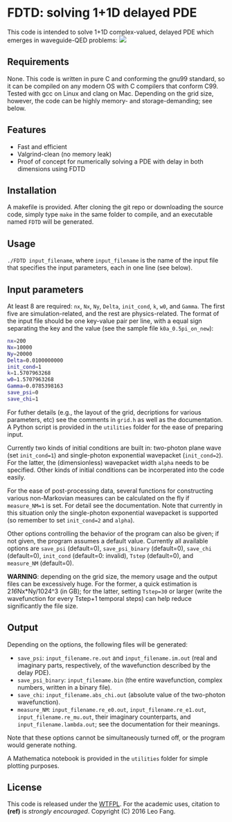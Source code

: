 # FDTD: solving 1+1D delayed PDE
This code is intended to solve 1+1D complex-valued, delayed PDE which emerges in waveguide-QED problems: ![](https://latex.codecogs.com/gif.latex?\inline&space;\begin{align}&space;\frac{d}{dt}\psi(x,t)&=-\frac{d}{dx}\psi(x,t)-\left(i\omega_0&plus;\frac{\Gamma}{2}\right)\psi(x,t)&plus;\frac{\Gamma}{2}\psi(x-2a,&space;t-2a)\theta(t-2a)\nonumber\\&space;&\quad-\frac{\Gamma}{2}\biggl[\bigl(\psi(-x-2a,&space;t-x-a)-\psi(-x,&space;t-x-a)\bigr)\theta(x&plus;a)\theta(t-x-a)\nonumber\\&space;&\quad\quad&plus;\bigl(\psi(2a-x,&space;t-x&plus;a)-\psi(-x,&space;t-x&plus;a)\bigr)\theta(x-a)\theta(t-x&plus;a)\biggr]\nonumber\\&space;&\quad&plus;\sqrt{\frac{\Gamma}{4}}\biggl[\chi(x-t,-a-t,0)&plus;\chi(-a-t,x-t,0)-\chi(x-t,a-t,0)-\chi(a-t,x-t,0)\biggr]\nonumber&space;\end{align})

## Requirements
None. This code is written in pure C and conforming the gnu99 standard, so it can be compiled on any modern OS with C compilers that conform C99. Tested with gcc on Linux and clang on Mac. Depending on the grid size, however, the code can be highly memory- and storage-demanding; see below.

## Features
* Fast and efficient
* Valgrind-clean (no memory leak)
* Proof of concept for numerically solving a PDE with delay in both dimensions using FDTD

## Installation
A makefile is provided. After cloning the git repo or downloading the source code, simply type `make` in the same folder to compile, and an executable named `FDTD` will be generated.

## Usage
`./FDTD input_filename`, where `input_filename` is the name of the input file that specifies the input parameters, each in one line (see below).

## Input parameters
At least 8 are required: `nx`, `Nx`, `Ny`, `Delta`, `init_cond`, `k`, `w0`, and `Gamma`. The first five are simulation-related, and the rest are physics-related. The format of the input file should be one key-value pair per line, with a equal sign separating the key and the value (see the sample file `k0a_0.5pi_on_new`):
```bash
nx=200
Nx=10000
Ny=20000
Delta=0.0100000000
init_cond=1
k=1.5707963268
w0=1.5707963268
Gamma=0.0785398163
save_psi=0
save_chi=1
```
For futher details (e.g., the layout of the grid, decriptions for various parameters, etc) see the comments in `grid.h` as well as the documentation. A Python script is provided in the `utilities` folder for the ease of preparing input.

Currently two kinds of initial conditions are built in: two-photon plane wave (set `init_cond=1`) and single-photon exponential wavepacket (`init_cond=2`). For the latter, the (dimensionless) wavepacket width `alpha` needs to be specified. Other kinds of initial conditions can be incorperated into the code easily.

For the ease of post-processing data, several functions for constructing various non-Markovian measures can be calculated on the fly if `measure_NM=1` is set. For detail see the documentation. Note that currently in this situation only the single-photon exponential wavepacket is supported (so remember to set `init_cond=2` and `alpha`).

Other options controlling the behavior of the program can also be given; if not given, the program assumes a default value. Currently all available options are `save_psi` (default=0), `save_psi_binary` (default=0), `save_chi` (default=0), `init_cond` (default=0: invalid), `Tstep` (default=0), and `measure_NM` (default=0).

**WARNING**: depending on the grid size, the memory usage and the output files can be excessively huge. For the former, a quick estimation is 2*16*Nx*Ny/1024^3 (in GB); for the latter, setting `Tstep=30` or larger (write the wavefunction for every Tstep+1 temporal steps) can help reduce significantly the file size.

## Output
Depending on the options, the following files will be generated: 
* `save_psi`: `input_filename.re.out` and `input_filename.im.out` (real and imaginary parts, respectively, of the wavefunction described by the delay PDE). 
* `save_psi_binary`: `input_filename.bin` (the entire wavefunction, complex numbers, written in a binary file).
* `save_chi`: `input_filename.abs_chi.out` (absolute value of the two-photon wavefunction).
* `measure_NM`: `input_filename.re_e0.out`, `input_filename.re_e1.out`, `input_filename.re_mu.out`, their imaginary counterparts, and `input_filename.lambda.out`; see the documentation for their meanings.

Note that these options cannot be simultaneously turned off, or the program would generate nothing.

A Mathematica notebook is provided in the `utilities` folder for simple plotting purposes.

## License
This code is released under the [WTFPL](http://www.wtfpl.net). For the academic uses, citation to **(ref)** is *strongly encouraged*. Copyright (C) 2016 Leo Fang.
